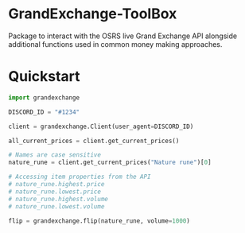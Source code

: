# GrandExchange-ToolBox
Package to interact with the OSRS live Grand Exchange API alongside additional
functions used in common money making approaches. 

# Quickstart
```python
import grandexchange

DISCORD_ID = "#1234"

client = grandexchange.Client(user_agent=DISCORD_ID)

all_current_prices = client.get_current_prices()

# Names are case sensitive
nature_rune = client.get_current_prices("Nature rune")[0]

# Accessing item properties from the API
# nature_rune.highest.price
# nature_rune.lowest.price
# nature_rune.highest.volume
# nature_rune.lowest.volume

flip = grandexchange.flip(nature_rune, volume=1000)
```
